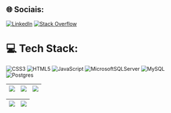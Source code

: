 
## 🌐 Sociais:
[![LinkedIn](https://img.shields.io/badge/LinkedIn-%230077B5.svg?logo=linkedin&logoColor=white)](https://www.linkedin.com/in/robertmenezesti/) 
[![Stack Overflow](https://img.shields.io/badge/-Stackoverflow-FE7A16?logo=stack-overflow&logoColor=white)](https://pt.stackoverflow.com/users/300796/robert-menezes) 

# 💻 Tech Stack:
![CSS3](https://img.shields.io/badge/css3-%231572B6.svg?style=flat&logo=css3&logoColor=white) ![HTML5](https://img.shields.io/badge/html5-%23E34F26.svg?style=flat&logo=html5&logoColor=white) ![JavaScript](https://img.shields.io/badge/javascript-%23323330.svg?style=flat&logo=javascript&logoColor=%23F7DF1E) ![MicrosoftSQLServer](https://img.shields.io/badge/Microsoft%20SQL%20Sever-CC2927?style=flat&logo=microsoft%20sql%20server&logoColor=white) ![MySQL](https://img.shields.io/badge/mysql-%2300f.svg?style=flat&logo=mysql&logoColor=white) ![Postgres](https://img.shields.io/badge/postgres-%23316192.svg?style=flat&logo=postgresql&logoColor=white)

| ![](http://github-profile-summary-cards.vercel.app/api/cards/stats?username=robertmenezesdev&theme=nord_dark) | ![](http://github-profile-summary-cards.vercel.app/api/cards/repos-per-language?username=spk&hide=Html&theme=nord_dark) | ![](http://github-profile-summary-cards.vercel.app/api/cards/most-commit-language?username=robertmenezesdev&theme=nord_dark) |
| :-: | :-: | :-: |

| ![](http://github-profile-summary-cards.vercel.app/api/cards/profile-details?username=robertmenezesdev&theme=nord_dark) | ![](https://github-readme-streak-stats.herokuapp.com/?user=robertmenezesdev&hide_border=true&date_format=M%20j%5B%2C%20Y%5D&background=2D3742&stroke=2D3742&ring=6bbbca&fire=6bbbca&currStreakNum=fff&sideNums=6bbbca&currStreakLabel=6bbbca&sideLabels=fff&dates=fff) |
| :-: | :-: |

